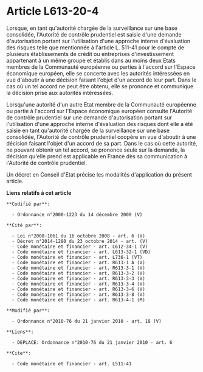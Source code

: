 # Article L613-20-4

Lorsque, en tant qu'autorité chargée de la surveillance sur une base consolidée, l'Autorité de contrôle prudentiel est saisie
d'une demande d'autorisation portant sur l'utilisation d'une approche interne d'évaluation des risques telle que mentionnée à
l'article L. 511-41 pour le compte de plusieurs établissements de crédit ou entreprises d'investissement appartenant à un
même groupe et établis dans au moins deux Etats membres de la Communauté européenne ou parties à l'accord sur l'Espace
économique européen, elle se concerte avec les autorités intéressées en vue d'aboutir à une décision faisant l'objet d'un
accord de leur part. Dans le cas où un tel accord ne peut être obtenu, elle se prononce et communique la décision prise aux
autorités intéressées. 

Lorsqu'une autorité d'un autre Etat membre de la Communauté européenne ou partie à l'accord sur l'Espace économique européen
consulte l'Autorité de contrôle prudentiel sur une demande d'autorisation portant sur l'utilisation d'une approche interne
d'évaluation des risques dont elle a été saisie en tant qu'autorité chargée de la surveillance sur une base consolidée,
l'Autorité de contrôle prudentiel coopère en vue d'aboutir à une décision faisant l'objet d'un accord de sa part. Dans le cas
où cette autorité, ne pouvant obtenir un tel accord, se prononce seule sur la demande, la décision qu'elle prend est
applicable en France dès sa communication à l'Autorité de contrôle prudentiel. 

Un décret en Conseil d'Etat précise les modalités d'application du présent article.

**Liens relatifs à cet article**

	**Codifié par**:

	  - Ordonnance n°2000-1223 du 14 décembre 2000 (V)

	**Cité par**:

	  - Loi n°2008-1061 du 16 octobre 2008 - art. 6 (V)
	  - Décret n°2014-1280 du 23 octobre 2014 - art. (V)
	  - Code monétaire et financier - art. L612-34-1 (V)
	  - Code monétaire et financier - art. L613-32-1 (VD)
	  - Code monétaire et financier - art. L736-1 (VT)
	  - Code monétaire et financier - art. R613-1 A (V)
	  - Code monétaire et financier - art. R613-3-1 (V)
	  - Code monétaire et financier - art. R613-3-2 (V)
	  - Code monétaire et financier - art. R613-3-3 (V)
	  - Code monétaire et financier - art. R613-3-4 (V)
	  - Code monétaire et financier - art. R613-3-6 (V)
	  - Code monétaire et financier - art. R613-3-8 (V)
	  - Code monétaire et financier - art. R613-4-1 (M)

	**Modifié par**:

	  - Ordonnance n°2010-76 du 21 janvier 2010 - art. 18 (V)

	**Liens**:

	  - DEPLACE: Ordonnance n°2010-76 du 21 janvier 2010 - art. 6

	**Cite**:

	  - Code monétaire et financier - art. L511-41
